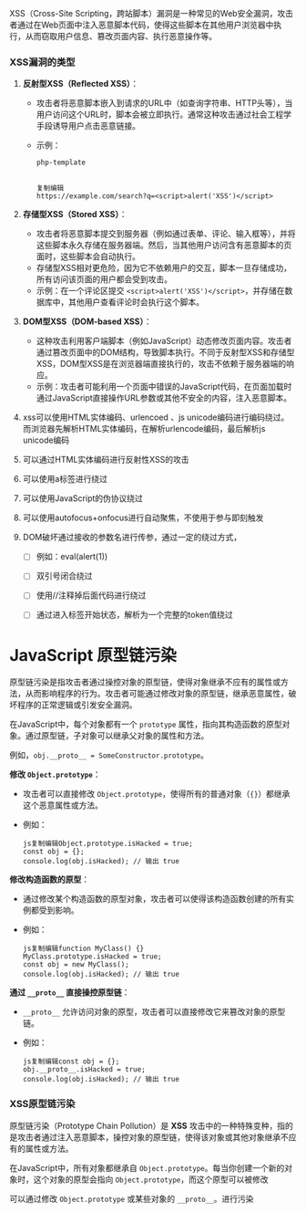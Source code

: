 XSS（Cross-Site Scripting，跨站脚本）漏洞是一种常见的Web安全漏洞，攻击者通过在Web页面中注入恶意脚本代码，使得这些脚本在其他用户浏览器中执行，从而窃取用户信息、篡改页面内容、执行恶意操作等。

### XSS漏洞的类型

1. **反射型XSS（Reflected XSS）**：

   - 攻击者将恶意脚本嵌入到请求的URL中（如查询字符串、HTTP头等），当用户访问这个URL时，脚本会被立即执行。通常这种攻击通过社会工程学手段诱导用户点击恶意链接。

   - 示例：

     ```
     php-template
     
     
     复制编辑
     https://example.com/search?q=<script>alert('XSS')</script>
     ```

2. **存储型XSS（Stored XSS）**：

   - 攻击者将恶意脚本提交到服务器（例如通过表单、评论、输入框等），并将这些脚本永久存储在服务器端。然后，当其他用户访问含有恶意脚本的页面时，这些脚本会自动执行。
   - 存储型XSS相对更危险，因为它不依赖用户的交互，脚本一旦存储成功，所有访问该页面的用户都会受到攻击。
   - 示例：在一个评论区提交 `<script>alert('XSS')</script>`，并存储在数据库中，其他用户查看评论时会执行这个脚本。

3. **DOM型XSS（DOM-based XSS）**：

   - 这种攻击利用客户端脚本（例如JavaScript）动态修改页面内容。攻击者通过篡改页面中的DOM结构，导致脚本执行。不同于反射型XSS和存储型XSS，DOM型XSS是在浏览器端直接执行的，攻击不依赖于服务器端的响应。
   - 示例：攻击者可能利用一个页面中错误的JavaScript代码，在页面加载时通过JavaScript直接操作URL参数或其他不安全的内容，注入恶意脚本。

1. xss可以使用HTML实体编码、urlencoed 、js unicode编码进行编码绕过。而浏览器先解析HTML实体编码，在解析urlencode编码，最后解析js  unicode编码

2. 可以通过HTML实体编码进行反射性XSS的攻击

3. 可以使用a标签进行绕过

4. 可以使用JavaScript的伪协议绕过

5. 可以使用autofocus+onfocus进行自动聚焦，不使用于参与即刻触发

6. DOM破坏通过接收的参数名进行传参，通过一定的绕过方式，

   - [ ] 例如：eval(alert(1))

   - [ ] 双引号闭合绕过

   - [ ] 使用//注释掉后面代码进行绕过

   - [ ] 通过进入标签开始状态，解析为一个完整的token值绕过

     

# JavaScript 原型链污染

原型链污染是指攻击者通过操控对象的原型链，使得对象继承不应有的属性或方法，从而影响程序的行为。攻击者可能通过修改对象的原型链，继承恶意属性，破坏程序的正常逻辑或引发安全漏洞。

在JavaScript中，每个对象都有一个 `prototype` 属性，指向其构造函数的原型对象。通过原型链，子对象可以继承父对象的属性和方法。

例如，`obj.__proto__ = SomeConstructor.prototype`。

**修改 `Object.prototype`**：

- 攻击者可以直接修改 `Object.prototype`，使得所有的普通对象（`{}`）都继承这个恶意属性或方法。

- 例如：

  ```
  js复制编辑Object.prototype.isHacked = true;
  const obj = {};
  console.log(obj.isHacked); // 输出 true
  ```

**修改构造函数的原型**：

- 通过修改某个构造函数的原型对象，攻击者可以使得该构造函数创建的所有实例都受到影响。

- 例如：

  ```
  js复制编辑function MyClass() {}
  MyClass.prototype.isHacked = true;
  const obj = new MyClass();
  console.log(obj.isHacked); // 输出 true
  ```

**通过 `__proto__` 直接操控原型链**：

- `__proto__` 允许访问对象的原型，攻击者可以直接修改它来篡改对象的原型链。

- 例如：

  ```
  js复制编辑const obj = {};
  obj.__proto__.isHacked = true;
  console.log(obj.isHacked); // 输出 true
  ```

###  **XSS原型链污染**

原型链污染（Prototype Chain Pollution）是 **XSS** 攻击中的一种特殊变种，指的是攻击者通过注入恶意脚本，操控对象的原型链，使得该对象或其他对象继承不应有的属性或方法。

在JavaScript中，所有对象都继承自 `Object.prototype`。每当你创建一个新的对象时，这个对象的原型会指向 `Object.prototype`，而这个原型可以被修改

可以通过修改 `Object.prototype` 或某些对象的 `__proto__`。进行污染